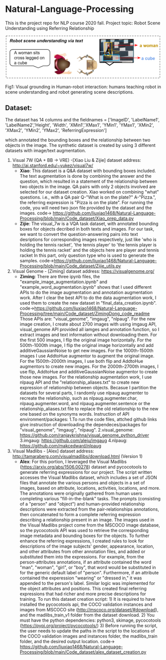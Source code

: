 # Natural-Language-Processing
This is the project repo for NLP course 2020 fall. Project topic: Robot Scene Understanding using Referring Relationship

<p align="center">
<img src = "Overview.PNG" width ="800" />
</p>
Fig1: Visual grounding in Human-robot interaction: humans teaching robot in scene understanding and robot generating scene descriptions.

## Dataset:
The dataset has 14 columns and the fieldnames = ['ImageID', 'LabelName1', 'LabelName2','Height', 'Width', 
'XMin1','XMax1', 'YMin1', 'YMax1', 'XMin2', 'XMax2', 'YMin2', 'YMax2', 'ReferringExpression']

which annotated the bounding boxes and the relationship between two objects in the image.
The synthetic dataset is created by using 3 different datasets with image/text augmentation.

1. Visual 7W (QA + BB -> VRE) -[Xiao Liu & Zijie]
   dataset address: http://ai.stanford.edu/~yukez/visual7w/
   - **Xiao**:
   This dataset is a Q&A dataset with bounding boxes included. The text augmentation is done by combining the 
   answer and the question, which resulted in a statement of the relationship between two objects in the image.
   QA pairs with only 2 objects involved are selected for our dataset creation. Xiao worked on combining "what" questions. i.e., with a QA pair Q-"What is on the plate?" A-"Pizza.", the referring expression is "Pizza is on the plate". For running the code, you will need two json file provided by the dataset and the images.
   code-> https://github.com/liuxiao1468/Natural-Language-Processing/blob/main/Code_dataset/Xiao_prep_data.py
   - **Zijie**: The visual_7w is a VQA task dataset, with annotated bounding boxes for objects decribed in both texts and images.
   For our task, we want to convert the question-answering pairs into text desriptions for corresponding images respectively, just like
   'who is holding the tennis racket', 'the tennis player' to 'the tennis player is holding the tennis racket' and the objects here are player and tennis racket
   In this part, only question type who is used to generate the samples. code->https://github.com/liuxiao1468/Natural-Language-Processing/blob/main/Code_dataset/Zijie_utils.py
2. Visual Genome - [Ziming]
   dataset address: https://visualgenome.org/
   - **Ziming**: There are three ipynb files, the "example_image_augmentation.ipynb" and "example_word_augmentation.ipynb" shows that I used different APIs to do the image augmentation and annotation augmentation work. After I clear the best API to do the data augmentation work, I used them to create the new dataset in "final_data_creation.ipynb". code->https://github.com/liuxiao1468/Natural-Language-Processing/tree/main/Code_dataset/ZimingDong_code_readme Those APIs are: "visual_genome", "imgaug", "nlpaug". 
   For the new image creation, I create about 2700 images with using imgaug API, visual_genome API provided all iamges and annotation function, so I extract images and text information without downloading them. For the first 500 images, I flip the original image horizontally. For the 500th-1000th image, I flip the original image horizontally and add additiveGaussianNoise to get new images. For the 1000th-1500th images I use AddtoHue augmentor to augment the original image. For the 1500th-2000th images, I use both flip and AddtoHue augmentors to create new images. For the 2000th-2700th images, I use flip, AddtoHue and additiveGaussianNoise augmentor to create those new images.
For the relationship augmentation work, I use nlpaug API and the "relationship_aliases.txt" to create new expression of relationship between objects. Becasue I partition the datasets for several parts, I randomly use nlpaug augmenter to recreate the relationship, such as nlpaug.augmenter.char, nlpaug.augmenter.word, and nlpaug.augmenter.sentence or the relationship_aliases.txt file to replace the old relationship to the new one based on the synonyms words.
  Instruction of API environment/packages:
   1.To run the code files, attched github links give instruction of downloading the dependeces/packages for "visual_genome", "imgaug", "nlpaug". 
   2.visual_genome: https://github.com/ranjaykrishna/visual_genome_python_driver
   3.imgaug: https://github.com/aleju/imgaug
   4.nlpaug: https://github.com/makcedward/nlpaug
3. Visual Madlibs - [Alex]
   dataset address: http://tamaraberg.com/visualmadlibs/download.html (Version 1)
   - **Alex**: For this portion, I leveraged the Visual Madlibs (https://arxiv.org/abs/1506.00278) dataset and pycocotools to generate referring expressions for our project. The script written accesses the Visual Madlibs dataset, which includes a set of JSON files that annotate the various persons and objects in a set of images, based on attribute, locations, activities, locations, and more. The annotations were originally gathered from human users completing various "fill-in-the-blank" tasks. The prompts (consisting of a "person" and "object") and human-provided relationship descriptions were extracted from the pair-relationships annotations, then concatenated to form a complete referring expression describing a relationship present in an image. The images used in the Visual Madlibs project come from the MSCOCO image database, so the pycocotools API was used to retrieve the corresponding image metadata and bounding boxes for the objects. To further enhance the referring expressions, I created rules to look for descriptions of the image subjects' gender, appearance, location, and other attributes from other annotation files, and added or substituted them into the expressions. For example, from the person-attributes annotations, if an attribute contained the word "man", "woman", "girl", or "boy", that word would be substituted in for the generic default label of "person". Furthermore, if an attribute contained the experession "wearing" or "dressed in," it was appended to the person's label. Similar logic was implemented for the object attributes and positions. This created final referring expressions that had richer and more precise descriptions for training.
To run this dataset creation script: 1) It is required to have installed the pycocotools api, the COCO validation instances and images from MSCOCO site (http://mscoco.org/dataset/#download), and the  madlibs_train_v1 folder from the dataset download. 2) You must have the python dependencies: python3, skimage, pycocotools (https://pypi.org/project/pycocotools/) 3) Before running the script, the user needs to update the paths in the script to the locations of the COCO validation images and instances folder, the madlibs_train folder, and the desired output location. code-> https://github.com/liuxiao1468/Natural-Language-Processing/blob/main/Code_dataset/alex_dataset_creation.py
